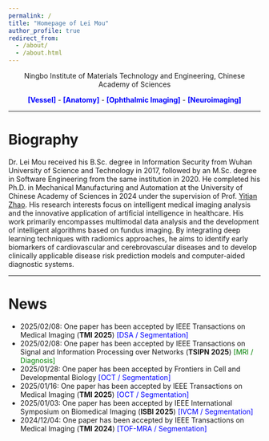 ```yaml
---
permalink: /
title: "Homepage of Lei Mou"
author_profile: true
redirect_from: 
  - /about/
  - /about.html
---
```


<p align="center"> Ningbo Institute of Materials Technology and Engineering, Chinese Academy of Sciences </p>

<p align="center">
    <a style="font-weight:bold; color:blue;">[Vessel]</a>
    -
    <a style="font-weight:bold; color:blue;">[Anatomy]</a>
    -
    <a style="font-weight:bold; color:blue;">[Ophthalmic Imaging]</a>
    -
    <a style="font-weight:bold; color:blue;">[Neuroimaging]</a>
    </p>

---

# Biography

Dr. Lei Mou received his B.Sc. degree in Information Security from Wuhan University of Science and Technology in 2017, followed by an M.Sc. degree in Software Engineering from the same institution in 2020. He completed his Ph.D. in Mechanical Manufacturing and Automation at the University of Chinese Academy of Sciences in 2024 under the supervision of Prof. [Yitian Zhao](https://ytianzhao.github.io/). His research interests focus on intelligent medical imaging analysis and the innovative application of artificial intelligence in healthcare. His work primarily encompasses multimodal data analysis and the development of intelligent algorithms based on fundus imaging. By integrating deep learning techniques with radiomics approaches, he aims to identify early biomarkers of cardiovascular and cerebrovascular diseases and to develop clinically applicable disease risk prediction models and computer-aided diagnostic systems.

---

# News

- 2025/02/08: One paper has been accepted by IEEE Transactions on Medical Imaging (**TMI 2025**) <font color=blue>[DSA / Segmentation]</font>
- 2025/02/08: One paper has been accepted by IEEE Transactions on Signal and Information Processing over Networks (**TSIPN 2025**) <font color=green>[MRI / Diagnosis]</font>
- 2025/01/28: One paper has been accepted by Frontiers in Cell and Developmental Biology <font color=blue>[OCT / Segmentation]</font>
- 2025/01/16: One paper has been accepted by IEEE Transactions on Medical Imaging (**TMI 2025**) <font color=blue>[OCT / Segmentation]</font>
- 2025/01/03: One paper has been accepted by IEEE International Symposium on Biomedical Imaging (**ISBI 2025**) <font color=blue>[IVCM / Segmentation]</font>
- 2024/12/04: One paper has been accepted by IEEE Transactions on Medical Imaging (**TMI 2024**) <font color=blue>[TOF-MRA / Segmentation]</font>
